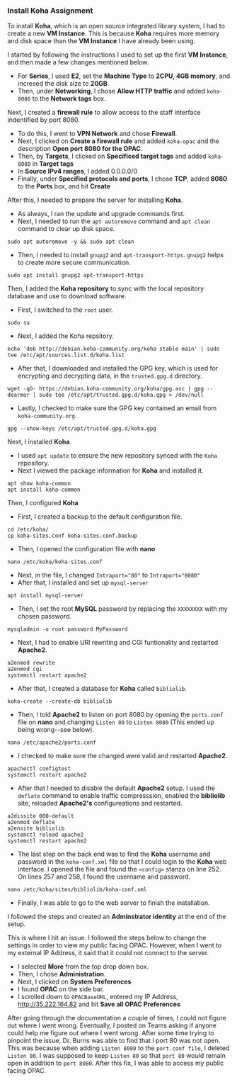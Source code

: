 ### Install Koha Assignment

To install **Koha**, which is an open source integrated library system, I had to create a new **VM Instance**. This is because **Koha** requires more memory and disk space than the **VM Instance** I have already been using.

I started by following the instructions I used to set up the first **VM Instance**, and then made a few changes mentioned below. 
* For **Series**, I used **E2**, set the **Machine Type** to **2CPU, 4GB memory**, and incresed the disk size to **20GB**. 
* Then, under **Networking**, I chose **Allow HTTP traffic** and added `koha-8080` to the **Network tags** box. 
	

Next, I created a **firewall rule** to allow access to the staff interface indentified by port 8080. 
* To do this, I went to **VPN Network** and chose **Firewall**. 
* Next, I clicked on **Create a firewall rule** and added `koha-opac` and the description **Open port 8080 for the OPAC**.
* Then, by **Targets**, I clicked on **Specificed target tags** and added `koha-8080` in **Target tags**
* In **Source IPv4 ranges**, I added 0.0.0.0/0
* Finally, under **Specified protocols and ports**, I chose **TCP**, added **8080** to the **Ports** box, and hit **Create**

After this, I needed to prepare the server for installing **Koha**. 
* As always, I ran the update and upgrade commands first.
* Next, I needed to run the `apt autoremove` command and `apt clean` command to clear up disk space. 

```
sudo apt autoremove -y && sudo apt clean
```

* Then, I needed to install `gnupg2` and `apt-transport-https`. `gnupg2` helps to create more secure communication. 

```
sudo apt install gnupg2 apt-transport-https
```

Then, I added the **Koha repository** to sync with the local repository database and use to download software. 
* First, I switched to the `root` user. 

```
sudo su
```

* Next, I added the Koha repsitory.

```
echo 'deb http://debian.koha-community.org/koha stable main' | sudo tee /etc/apt/sources.list.d/koha.list
```

* After that, I downloaded and installed the GPG key, which is used for encrypting and decrypting data, in the `trusted.gpg.d` directory.

```
wget -qO- https://debian.koha-community.org/koha/gpg.asc | gpg --dearmor | sudo tee /etc/apt/trusted.gpg.d/koha.gpg > /dev/null
```
 
* Lastly, I checked to make sure the GPG key contained an email from `koha-community.org`.

```
gpg --show-keys /etc/apt/trusted.gpg.d/koha.gpg
```

Next, I installed **Koha**.
* I used `apt update` to ensure the new repository synced with the `Koha` repository.
* Next I viewed the package information for **Koha** and installed it. 

```
apt show koha-common
apt install koha-common
```

 Then, I configured **Koha**
* First, I created a backup to the default configuration file.

```
cd /etc/koha/
cp koha-sites.conf koha-sites.conf.backup
```

* Then, I opened the configuration file with **nano**

```
nano /etc/koha/koha-sites.conf
```

* Next, in the file, I changed `Intraport="80"` to `Intraport="8080"` 
*  After that, I installed and set up `mysql-server`

```
apt install mysql-server
```

* Then, I set the root **MySQL** password by replacing the `XXXXXXXX` with my chosen password.

```
mysqladmin -u root password MyPassword
```

* Next, I had to enable URl rewriting and CGI funtionality and restarted **Apache2**.

```
a2enmod rewrite
a2enmod cgi 
systemctl restart apache2
```

* After that, I created a database for **Koha** called `bibliolib`.

```
koha-create --create-db bibliolib
```

* Then, I told **Apache2** to listen on port 8080 by opening the `ports.conf` file on **nano** and changing `Listen 80` to `Listen 8080` (This ended up being wrong--see below).

```
nano /etc/apache2/ports.conf 
```

* I checked to make sure the changed were valid and restarted **Apache2**.

```
apachectl configtest
systemctl restart apache2
```

* After that I needed to disable the default **Apache2** setup. I used the `deflate` command to enable traffic compresssion, enabled the **bibliolib** site, reloaded **Apache2's** configureations and restarted. 

```
a2dissite 000-default
a2enmod deflate
a2ensite bibliolib
systemctl reload apache2
systemctl restart apache2
```

* The last step on the back end was to find the **Koha** username and password in the `koha-conf.xml` file so that I could login to the **Koha** web interface. I opened the file and found the `<config>` stanza on line 252. On lines 257 and 258, I found the username and password.

```
nano /etc/koha/sites/bibliolib/koha-conf.xml
```
	
* Finally, I was able to go to the web server to finish the installation. 

I followed the steps and created an **Adminstrator identity** at the end of the setup. 

This is where I hit an issue. I followed the steps below to change the settings in order to view my public facing OPAC. However, when I went to my external IP Address, it said that it could not connect to the server. 

* I selected **More** from the top drop down box. 
* Then, I chose **Administration**.
* Next, I clicked on **System Preferences**
* I found **OPAC** on the side bar.
* I scrolled down to `OPACBaseURL`, entered my IP Address, http://35.222.164.82 and hit **Save all OPAC Preferences**  
	
After going through the documentation a couple of times, I could not figure out where I went wrong. Eventually, I posted on Teams asking if anyone could help me figure out where I went wrong. After some time trying to pinpoint the issue, Dr. Burns was able to find that I port 80 was not open. This was because when adding `Listen 8080` to the `port.conf file`, I deleted `Listen 80`. I was supposed to keep `Listen 80` so that `port 80` would remain open in addition to `port 8080`. After this fix, I was able to access my public facing OPAC.
